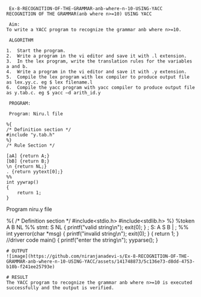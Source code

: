 ~~~
 Ex-8-RECOGNITION-OF-THE-GRAMMAR-anb-where-n-10-USING-YACC
RECOGNITION OF THE GRAMMAR(anb where n>=10) USING YACC

 Aim:
To write a YACC program to recognize the grammar anb where n>=10.

 ALGORITHM

1.	Start the program.
2.	Write a program in the vi editor and save it with .l extension.
3.	In the lex program, write the translation rules for the variables a and b.
4.	Write a program in the vi editor and save it with .y extension.
5.	Compile the lex program with lex compiler to produce output file as lex.yy.c. eg $ lex filename.l
6.	Compile the yacc program with yacc compiler to produce output file as y.tab.c. eg $ yacc –d arith_id.y

 PROGRAM:

 Program: Niru.l file

%{
/* Definition section */
#include "y.tab.h"
%}
/* Rule Section */

[aA] {return A;}
[bB] {return B;}
\n {return NL;}
. {return yytext[0];}
%%
int yywrap()
{
    return 1;
}
~~~
Program niru.y file

%{
/* Definition section */
#include<stdio.h>
#include<stdlib.h>
%}
%token A B NL
%%
stmt: S NL { 
    printf("valid string\n");
    exit(0); 
}
;
S: A S B |
;
%%
int yyerror(char *msg)
{
    printf("invalid string\n"); 
    exit(0);
}
{
    return 1;
}
//driver code main()
{
    printf("enter the string\n"); 
    yyparse();
}
~~~
# OUTPUT
![image](https://github.com/niranjanadevi-s/Ex-8-RECOGNITION-OF-THE-GRAMMAR-anb-where-n-10-USING-YACC/assets/141748873/5c136e73-d8dd-4753-b10b-f241ee25793e)

# RESULT
The YACC program to recognize the grammar anb where n>=10 is executed successfully and the output is verified.
 

